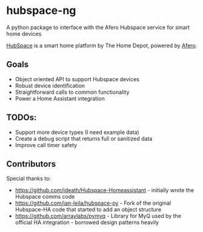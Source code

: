 # hubspace-ng
A python package to interface with the Afero Hubspace service for smart home devices

[HubSpace](https://www.homedepot.com/b/Smart-Home/Hubspace/N-5yc1vZc1jwZ1z1pr0w) is a smart home platform by The Home Depot, powered by [Afero](https://www.afero.io/). 

## Goals
- Object oriented API to support Hubspace devices
- Robust device identification
- Straightforward calls to common functionality
- Power a Home Assistant integration

## TODOs:
- Support more device types (I need example data)
- Create a debug script that returns full or sanitized data
- Improve call timer safety


## Contributors 
Special thanks to:
 - https://github.com/jdeath/Hubspace-Homeassistant - initially wrote the Hubspace comms code
 - https://github.com/jan-leila/hubspace-py - Fork of the original Hubspace-HA code that started to add an object structure
 - https://github.com/arraylabs/pymyq - Library for MyQ used by the official HA integration - borrowed design patterns heavily